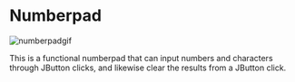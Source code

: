 # Numberpad
![numberpadgif](https://user-images.githubusercontent.com/20666753/52395757-4ba69e00-2a7d-11e9-9548-31f7f0a7479f.gif)

This is a functional numberpad that can input numbers and characters through JButton clicks, and likewise clear the results from a JButton click.

